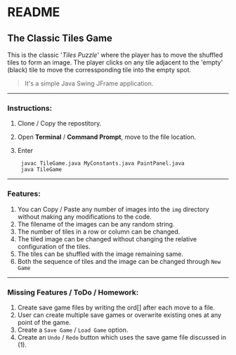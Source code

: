 # README #
## The Classic Tiles Game ## 

This is the classic '_Tiles Puzzle_' where the player has to move the shuffled tiles to form an image. The player clicks on any tile adjacent to the 'empty' (black) tile to move the corressponding tile into the empty spot. 

> It's a simple Java Swing JFrame application.

***

### Instructions: ###

1. Clone / Copy the repostitory.
2. Open __Terminal__ / __Command Prompt__, move to the file location.
3. Enter 
        
        javac TileGame.java MyConstants.java PaintPanel.java
        java TileGame
          

***

### Features: ###

1. You can Copy / Paste any number of images into the `img` directory without making any modifications to the code.
2. The filename of the images can be any random string.
3. The number of tiles in a row or column can be changed.
4. The tiled image can be changed without changing the relative configuration of the tiles.
5. The tiles can be shuffled with the image remaining same.
6. Both the sequence of tiles and the image can be changed through `New Game`

***

### Missing Features / ToDo / Homework: ###

1. Create save game files by writing the ord[] after each move to a file.
2. User can create multiple save games or overwrite existing ones at any point of the game.
3. Create a `Save Game` / `Load Game` option.
4. Create an `Undo` / `Redo` button which uses the save game file discussed in (1).
